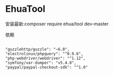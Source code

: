 # EhuaTool
安装最新:composer require ehua/tool dev-master


依赖
##
    "guzzlehttp/guzzle": "~6.0",
    "electrolinux/phpquery": "^0.9.6",
    "php-webdriver/webdriver": "^1.12",
    "symfony/var-dumper": "v5.4.0",
    "paypal/paypal-checkout-sdk": "^1.0"

